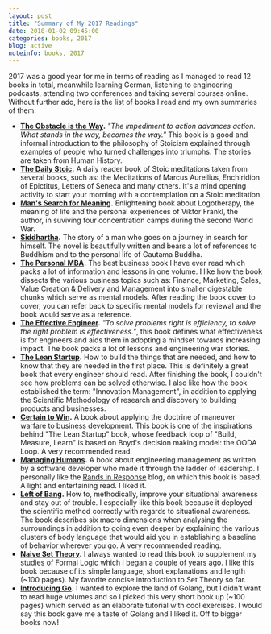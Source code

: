 ```yaml
---
layout: post
title: "Summary of My 2017 Readings"
date: 2018-01-02 09:45:00
categories: books, 2017
blog: active
noteinfo: books, 2017
---
```


2017 was a good year for me in terms of reading as I managed to read 12 books in total, meanwhile learning German, listening to engineering podcasts, attending two conferences and taking several courses online. Without further ado, here is the list of books I read and my own summaries of them:

  * __[The Obstacle is the Way](https://www.amazon.com/dp/1591846358).__ _"The impediment to action advances action. What stands in the way, becomes the way."_ This book is a good and informal introduction to the philosophy of Stoicism explained through examples of people who turned challenges into triumphs. The stories are taken from Human History.
  * __[The Daily Stoic](https://www.amazon.com/dp/B01MA32SO0).__ A daily reader book of Stoic meditations taken from several books, such as: the Meditations of Marcus Aureilius, Enchiridion of Epictitus, Letters of Seneca and many others. It's a mind opening activity to start your morning with a contemplation on a Stoic meditation.
  * __[Man's Search for Meaning](https://www.amazon.com/dp/080701429X).__ Enlightening book about Logotherapy, the meaning of life and the personal experiences of Viktor Frankl, the author, in suviving four concentration camps during the second World War.
  * __[Siddhartha](https://www.amazon.com/dp/0486406539).__ The story of a man who goes on a journey in search for himself. The novel is beautifully written and bears a lot of references to Buddhism and to the personal life of Gautama Buddha.
  * __[The Personal MBA](https://www.amazon.com/dp/B00D9T9VM2).__ The best business book I have ever read which packs a lot of information and lessons in one volume. I like how the book dissects the various business topics such as: Finance, Marketing, Sales, Value Creation & Delivery and Management into smaller digestable chunks which serve as mental models. After reading the book cover to cover, you can refer back to specific mental models for reviewal and the book would serve as a reference.
  * __[The Effective Engineer](https://www.amazon.com/dp/0996128107).__ _"To solve problems right is efficiency, to solve the right problem is effectiveness."_, this book defines what effectiveness is for engineers and aids them in adopting a mindset towards increasing impact. The book packs a lot of lessons and engineering war stories.
  * __[The Lean Startup](https://www.amazon.com/dp/0670921602).__ How to build the things that are needed, and how to know that they are needed in the first place. This is definitely a great book that every engineer should read. After finishing the book, I couldn't see how problems can be solved otherwise. I also like how the book established the term: "Innovation Management", in addition to applying the Scientific Methodology of research and discovery to building products and businesses.
  * __[Certain to Win](https://www.amazon.com/dp/1413453767).__ A book about applying the doctrine of maneuver warfare to business development. This book is one of the inspirations behind "The Lean Startup" book, whose feedback loop of "Build, Measure, Learn" is based on Boyd's decision making model: the OODA Loop. A very recommended read.
  * __[Managing Humans](https://www.amazon.com/dp/1484221575).__ A book about engineering management as written by a software developer who made it through the ladder of leadership. I personally like the [Rands in Response](http://randsinrepose.com) blog, on which this book is based. A light and entertaining read. I liked it.
  * __[Left of Bang](https://www.amazon.com/dp/1936891301).__ How to, methodically, improve your situational awareness and stay out of trouble. I especially like this book because it deployed the scientific method correctly with regards to situational awareness. The book describes six macro dimensions when analysing the surroundings in addition to going even deeper by explaining the various clusters of body language that would aid you in establishing a baseline of behavior wherever you go. A very recommended reading.
  * __[Naive Set Theory](https://www.amazon.com/dp/1614271313).__ I always wanted to read this book to supplement my studies of Formal Logic which I began a couple of years ago. I like this book because of its simple language, short explanations and length (~100 pages). My favorite concise introduction to Set Theory so far.
  * __[Introducing Go](https://www.amazon.com/dp/1491941952).__ I wanted to explore the land of Golang, but I didn't want to read huge volumes and so I picked this very short book up (~100 pages) which served as an elaborate tutorial with cool exercises. I would say this book gave me a taste of Golang and I liked it. Off to bigger books now!
